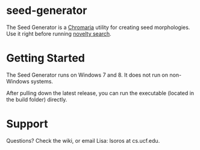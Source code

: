 seed-generator
==============

The Seed Generator is a [Chromaria](https://github.com/lsoros/chromaria) utility for creating  seed morphologies. Use it right before running [novelty search](https://github.com/lsoros/chromaria/wiki/Running-Novelty-Search).

Getting Started
===============
The Seed Generator runs on Windows 7 and 8. It does not run on non-Windows systems. 

After pulling down the latest release, you can run the executable (located in the build folder) directly.


Support
=======
Questions? Check the wiki, or email Lisa: lsoros at cs.ucf.edu.
